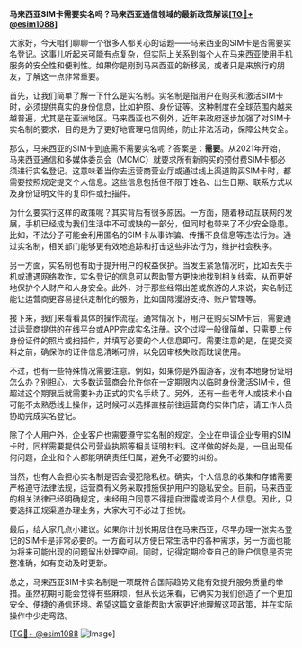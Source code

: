**马来西亚SIM卡需要实名吗？马来西亚通信领域的最新政策解读[[TG💪+ @esim1088](https://t.me/s/esim1088)]**

大家好，今天咱们聊聊一个很多人都关心的话题——马来西亚的SIM卡是否需要实名登记。这事儿听起来可能有点复杂，但实际上关系到每个人在马来西亚使用手机服务的安全性和便利性。如果你是刚到马来西亚的新移民，或者只是来旅行的朋友，了解这一点非常重要。

首先，让我们简单了解一下什么是实名制。实名制是指用户在购买和激活SIM卡时，必须提供真实的身份信息，比如护照、身份证等。这种制度在全球范围内越来越普遍，尤其是在亚洲地区。马来西亚也不例外，近年来政府逐步加强了对SIM卡实名制的要求，目的是为了更好地管理电信网络，防止非法活动，保障公共安全。

那么，马来西亚的SIM卡到底需不需要实名呢？答案是：**需要**。从2021年开始，马来西亚通信和多媒体委员会（MCMC）就要求所有新购买的预付费SIM卡都必须进行实名登记。这意味着当你去运营商营业厅或通过线上渠道购买SIM卡时，都需要按照规定提交个人信息。这些信息包括但不限于姓名、出生日期、联系方式以及身份证明文件的复印件或扫描件。

为什么要实行这样的政策呢？其实背后有很多原因。一方面，随着移动互联网的发展，手机已经成为我们生活中不可或缺的一部分，但同时也带来了不少安全隐患。比如，不法分子可能会利用匿名的SIM卡从事诈骗、传播不良信息等违法行为。通过实名制，相关部门能够更有效地追踪和打击这些非法行为，维护社会秩序。

另一方面，实名制也有助于提升用户的权益保护。当发生紧急情况时，比如丢失手机或遭遇网络欺诈，实名登记的信息可以帮助警方更快地找到相关线索，从而更好地保护个人财产和人身安全。此外，对于那些经常出差或旅游的人来说，实名制还能让运营商更容易提供定制化的服务，比如国际漫游支持、账户管理等。

接下来，我们来看看具体的操作流程。通常情况下，用户在购买SIM卡后，需要通过运营商提供的在线平台或APP完成实名注册。这个过程一般很简单，只需要上传身份证件的照片或扫描件，并填写必要的个人信息即可。需要注意的是，在提交资料之前，确保你的证件信息清晰可辨，以免因审核失败而耽误使用。

不过，也有一些特殊情况需要注意。例如，如果你是外国游客，没有本地身份证明怎么办？别担心，大多数运营商会允许你在一定期限内以临时身份激活SIM卡，但超过这个期限后就需要补办正式的实名手续了。另外，还有一些老年人或技术小白可能不太熟悉线上操作，这时候可以选择直接前往运营商的实体门店，请工作人员协助完成实名登记。

除了个人用户外，企业客户也需要遵守实名制的规定。企业在申请企业专用的SIM卡时，同样需要提供公司营业执照等相关证明材料。这样做的好处是，一旦出现任何问题，企业和个人都能明确责任归属，避免不必要的纠纷。

当然，也有人会担心实名制是否会侵犯隐私权。确实，个人信息的收集和存储需要严格遵守法律法规，运营商有义务采取措施保护用户的隐私安全。目前，马来西亚的相关法律已经明确规定，未经用户同意不得擅自泄露或滥用个人信息。因此，只要选择正规渠道办理业务，大家大可不必过于担忧。

最后，给大家几点小建议。如果你计划长期居住在马来西亚，尽早办理一张实名登记的SIM卡是非常必要的。一方面可以方便日常生活中的各种需求，另一方面也能为将来可能出现的问题留出处理空间。同时，记得定期检查自己的账户信息是否完整准确，如有变动及时更新。

总之，马来西亚SIM卡实名制是一项既符合国际趋势又能有效提升服务质量的举措。虽然初期可能会觉得有些麻烦，但从长远来看，它确实为我们创造了一个更加安全、便捷的通信环境。希望这篇文章能帮助大家更好地理解这项政策，并在实际操作中少走弯路。

[[TG💪+ @esim1088](https://t.me/s/esim1088) ![Image](https://i.postimg.cc/4NQfJmqS/Snipaste-2025-05-13-00-14-12.png)]